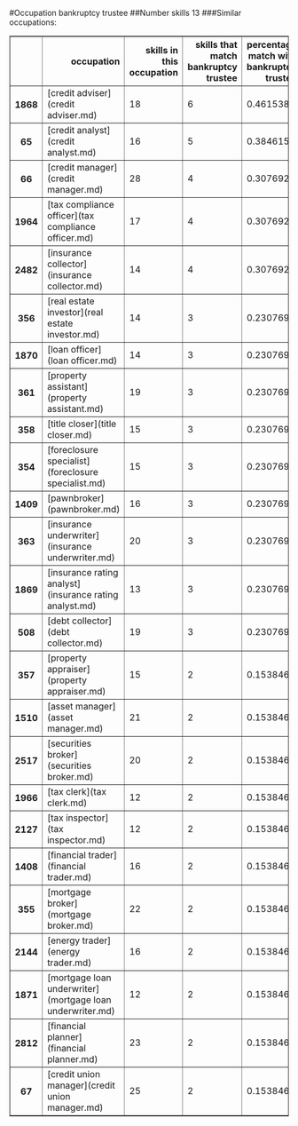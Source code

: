 #Occupation bankruptcy trustee
##Number skills 13
###Similar occupations:
<table border="1" class="dataframe">
  <thead>
    <tr style="text-align: right;">
      <th></th>
      <th>occupation</th>
      <th>skills in this occupation</th>
      <th>skills that match bankruptcy trustee</th>
      <th>percentage match with bankruptcy trustee</th>
      <th>skills not in bankruptcy trustee</th>
    </tr>
  </thead>
  <tbody>
    <tr>
      <th>1868</th>
      <td>[credit adviser](credit adviser.md)</td>
      <td>18</td>
      <td>6</td>
      <td>0.461538</td>
      <td>12</td>
    </tr>
    <tr>
      <th>65</th>
      <td>[credit analyst](credit analyst.md)</td>
      <td>16</td>
      <td>5</td>
      <td>0.384615</td>
      <td>11</td>
    </tr>
    <tr>
      <th>66</th>
      <td>[credit manager](credit manager.md)</td>
      <td>28</td>
      <td>4</td>
      <td>0.307692</td>
      <td>24</td>
    </tr>
    <tr>
      <th>1964</th>
      <td>[tax compliance officer](tax compliance officer.md)</td>
      <td>17</td>
      <td>4</td>
      <td>0.307692</td>
      <td>13</td>
    </tr>
    <tr>
      <th>2482</th>
      <td>[insurance collector](insurance collector.md)</td>
      <td>14</td>
      <td>4</td>
      <td>0.307692</td>
      <td>10</td>
    </tr>
    <tr>
      <th>356</th>
      <td>[real estate investor](real estate investor.md)</td>
      <td>14</td>
      <td>3</td>
      <td>0.230769</td>
      <td>11</td>
    </tr>
    <tr>
      <th>1870</th>
      <td>[loan officer](loan officer.md)</td>
      <td>14</td>
      <td>3</td>
      <td>0.230769</td>
      <td>11</td>
    </tr>
    <tr>
      <th>361</th>
      <td>[property assistant](property assistant.md)</td>
      <td>19</td>
      <td>3</td>
      <td>0.230769</td>
      <td>16</td>
    </tr>
    <tr>
      <th>358</th>
      <td>[title closer](title closer.md)</td>
      <td>15</td>
      <td>3</td>
      <td>0.230769</td>
      <td>12</td>
    </tr>
    <tr>
      <th>354</th>
      <td>[foreclosure specialist](foreclosure specialist.md)</td>
      <td>15</td>
      <td>3</td>
      <td>0.230769</td>
      <td>12</td>
    </tr>
    <tr>
      <th>1409</th>
      <td>[pawnbroker](pawnbroker.md)</td>
      <td>16</td>
      <td>3</td>
      <td>0.230769</td>
      <td>13</td>
    </tr>
    <tr>
      <th>363</th>
      <td>[insurance underwriter](insurance underwriter.md)</td>
      <td>20</td>
      <td>3</td>
      <td>0.230769</td>
      <td>17</td>
    </tr>
    <tr>
      <th>1869</th>
      <td>[insurance rating analyst](insurance rating analyst.md)</td>
      <td>13</td>
      <td>3</td>
      <td>0.230769</td>
      <td>10</td>
    </tr>
    <tr>
      <th>508</th>
      <td>[debt collector](debt collector.md)</td>
      <td>19</td>
      <td>3</td>
      <td>0.230769</td>
      <td>16</td>
    </tr>
    <tr>
      <th>357</th>
      <td>[property appraiser](property appraiser.md)</td>
      <td>15</td>
      <td>2</td>
      <td>0.153846</td>
      <td>13</td>
    </tr>
    <tr>
      <th>1510</th>
      <td>[asset manager](asset manager.md)</td>
      <td>21</td>
      <td>2</td>
      <td>0.153846</td>
      <td>19</td>
    </tr>
    <tr>
      <th>2517</th>
      <td>[securities broker](securities broker.md)</td>
      <td>20</td>
      <td>2</td>
      <td>0.153846</td>
      <td>18</td>
    </tr>
    <tr>
      <th>1966</th>
      <td>[tax clerk](tax clerk.md)</td>
      <td>12</td>
      <td>2</td>
      <td>0.153846</td>
      <td>10</td>
    </tr>
    <tr>
      <th>2127</th>
      <td>[tax inspector](tax inspector.md)</td>
      <td>12</td>
      <td>2</td>
      <td>0.153846</td>
      <td>10</td>
    </tr>
    <tr>
      <th>1408</th>
      <td>[financial trader](financial trader.md)</td>
      <td>16</td>
      <td>2</td>
      <td>0.153846</td>
      <td>14</td>
    </tr>
    <tr>
      <th>355</th>
      <td>[mortgage broker](mortgage broker.md)</td>
      <td>22</td>
      <td>2</td>
      <td>0.153846</td>
      <td>20</td>
    </tr>
    <tr>
      <th>2144</th>
      <td>[energy trader](energy trader.md)</td>
      <td>16</td>
      <td>2</td>
      <td>0.153846</td>
      <td>14</td>
    </tr>
    <tr>
      <th>1871</th>
      <td>[mortgage loan underwriter](mortgage loan underwriter.md)</td>
      <td>12</td>
      <td>2</td>
      <td>0.153846</td>
      <td>10</td>
    </tr>
    <tr>
      <th>2812</th>
      <td>[financial planner](financial planner.md)</td>
      <td>23</td>
      <td>2</td>
      <td>0.153846</td>
      <td>21</td>
    </tr>
    <tr>
      <th>67</th>
      <td>[credit union manager](credit union manager.md)</td>
      <td>25</td>
      <td>2</td>
      <td>0.153846</td>
      <td>23</td>
    </tr>
  </tbody>
</table>

